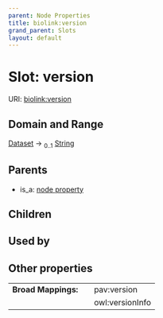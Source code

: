 ```yaml
---
parent: Node Properties
title: biolink:version
grand_parent: Slots
layout: default
---
```


# Slot: version




URI: [biolink:version](https://w3id.org/biolink/vocab/version)

## Domain and Range

[Dataset](Dataset.md) ->  <sub>0..1</sub> [String](types/String.md)

## Parents

 *  is_a: [node property](node_property.md)

## Children


## Used by


## Other properties

|  |  |  |
| --- | --- | --- |
| **Broad Mappings:** | | pav:version |
|  | | owl:versionInfo |

